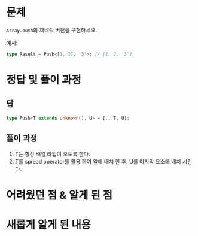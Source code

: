 # 문제

`Array.push`의 제네릭 버전을 구현하세요.

예시:

```typescript
type Result = Push<[1, 2], '3'>; // [1, 2, '3']
```

# 정답 및 풀이 과정

## 답

```ts
type Push<T extends unknown[], U> = [...T, U];
```

## 풀이 과정

1. T는 항상 배열 타입이 오도록 한다.
2. T를 spread operator를 활용 하여 앞에 배치 한 후, U를 마지막 요소에 배치 시킨다.

# 어려웠던 점 & 알게 된 점

# 새롭게 알게 된 내용
